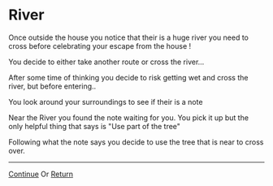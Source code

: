 # River

Once outside the house you notice that their is a huge river you need to cross before celebrating your escape from the house !

You decide to either take another route or cross the river...

After some time of thinking you decide to risk getting wet and cross the river, but before entering..

You look around your surroundings to see if their is a note

Near the River you found the note waiting for you. You pick it up but the only helpful thing that says is "Use part of the tree"

Following what the note says you decide to use the tree that is near to cross over.

---

[Continue](flashlight.md) Or [Return](gates.md)
